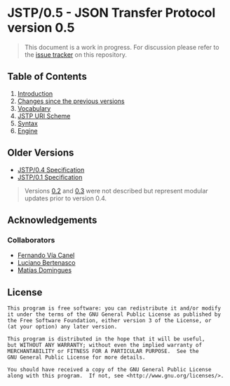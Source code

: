 JSTP/0.5 - JSON Transfer Protocol version 0.5
=============================================

> This document is a work in progress. For discussion please refer to the [issue tracker](https://github.com/southlogics/jstp-rfc/issues) on this repository.

Table of Contents
-----------------

1. [Introduction](introduction.md)
2. [Changes since the previous versions](changes.md)
4. [Vocabulary](vocabulary.md)
3. [JSTP URI Scheme](uri.md)
5. [Syntax](syntax/index.md) 
8. [Engine](engine.md)

Older Versions
--------------

- [JSTP/0.4 Specification](../0.4/index.md)
- [JSTP/0.1 Specification](../0.1/index.md)

> Versions [0.2](version/pseudo0.2.md) and [0.3](version/pseudo0.3.md) were not described but represent modular updates prior to version 0.4.

Acknowledgements
----------------

### Collaborators

- [Fernando Vía Canel](https://github.com/xaviervia)
- [Luciano Bertenasco](https://github.com/lbertenasco)
- [Matías Domingues](https://github.com/mannias)

License
-------

    This program is free software: you can redistribute it and/or modify
    it under the terms of the GNU General Public License as published by
    the Free Software Foundation, either version 3 of the License, or
    (at your option) any later version.

    This program is distributed in the hope that it will be useful,
    but WITHOUT ANY WARRANTY; without even the implied warranty of
    MERCHANTABILITY or FITNESS FOR A PARTICULAR PURPOSE.  See the
    GNU General Public License for more details.

    You should have received a copy of the GNU General Public License
    along with this program.  If not, see <http://www.gnu.org/licenses/>.
